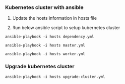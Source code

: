 ### Kubernetes cluster with ansible

1. Update the hosts information in hosts file

2. Run below ansible script to setup kubernetes cluster

`ansible-playbook -i hosts dependency.yml`

`ansible-playbook -i hosts master.yml`

`ansible-playbook -i hosts worker.yml`

### Upgrade kubernetes cluster

`ansible-playbook -i hosts upgrade-cluster.yml`